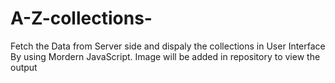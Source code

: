 # A-Z-collections-
Fetch the Data from Server side and dispaly the collections in User Interface By using Mordern JavaScript. Image will be added in repository to view the output 
